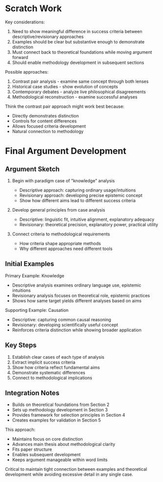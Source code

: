 # Scratch Work

Key considerations:
1. Need to show meaningful difference in success criteria between descriptive/revisionary approaches
2. Examples should be clear but substantive enough to demonstrate distinction
3. Must connect back to theoretical foundations while moving argument forward
4. Should enable methodology development in subsequent sections

Possible approaches:
1. Contrast pair analysis - examine same concept through both lenses
2. Historical case studies - show evolution of concepts
3. Contemporary debates - analyze live philosophical disagreements
4. Methodological reconstruction - examine successful analyses

Think the contrast pair approach might work best because:
- Directly demonstrates distinction
- Controls for content differences
- Allows focused criteria development
- Natural connection to methodology

# Final Argument Development

## Argument Sketch

1. Begin with paradigm case of "knowledge" analysis
   - Descriptive approach: capturing ordinary usage/intuitions
   - Revisionary approach: developing precise epistemic concept
   - Show how different aims lead to different success criteria

2. Develop general principles from case analysis
   - Descriptive: linguistic fit, intuitive alignment, explanatory adequacy
   - Revisionary: theoretical precision, explanatory power, practical utility

3. Connect criteria to methodological requirements
   - How criteria shape appropriate methods
   - Why different approaches need different tools

## Initial Examples

Primary Example: Knowledge
- Descriptive analysis examines ordinary language use, epistemic intuitions
- Revisionary analysis focuses on theoretical role, epistemic practices
- Shows how same target yields different analyses based on aims

Supporting Example: Causation
- Descriptive: capturing common causal reasoning
- Revisionary: developing scientifically useful concept
- Reinforces criteria distinction while showing broader application

## Key Steps

1. Establish clear cases of each type of analysis
2. Extract implicit success criteria
3. Show how criteria reflect fundamental aims
4. Demonstrate systematic differences
5. Connect to methodological implications

## Integration Notes

- Builds on theoretical foundations from Section 2
- Sets up methodology development in Section 3
- Provides framework for selection principles in Section 4
- Creates examples for validation in Section 5

This approach:
- Maintains focus on core distinction
- Advances main thesis about methodological clarity
- Fits paper structure
- Enables subsequent development
- Keeps argument manageable within word limits

Critical to maintain tight connection between examples and theoretical development while avoiding excessive detail in any single case.